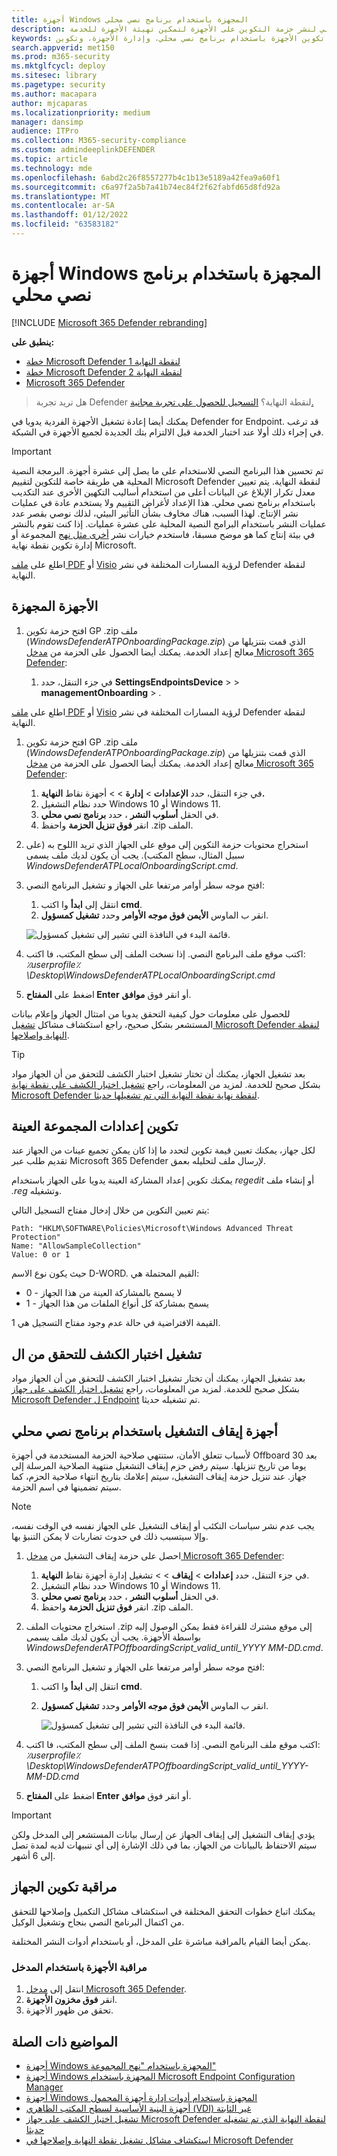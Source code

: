 ```yaml
---
title: أجهزة Windows المجهزة باستخدام برنامج نصي محلي
description: استخدم برنامج نصي محلي لنشر حزمة التكوين على الأجهزة لتمكين تهيئة الأجهزة للخدمة.
keywords: تكوين الأجهزة باستخدام برنامج نصي محلي، وإدارة الأجهزة، وتكوين Microsoft Defender للأجهزة Endpoint
search.appverid: met150
ms.prod: m365-security
ms.mktglfcycl: deploy
ms.sitesec: library
ms.pagetype: security
ms.author: macapara
author: mjcaparas
ms.localizationpriority: medium
manager: dansimp
audience: ITPro
ms.collection: M365-security-compliance
ms.custom: admindeeplinkDEFENDER
ms.topic: article
ms.technology: mde
ms.openlocfilehash: 6abd2c26f8557277b4c1b13e5189a42fea9a60f1
ms.sourcegitcommit: c6a97f2a5b7a41b74ec84f2f62fabfd65d8fd92a
ms.translationtype: MT
ms.contentlocale: ar-SA
ms.lasthandoff: 01/12/2022
ms.locfileid: "63583182"
---
```

# <a name="onboard-windows-devices-using-a-local-script"></a>أجهزة Windows المجهزة باستخدام برنامج نصي محلي

[!INCLUDE [Microsoft 365 Defender rebranding](../../includes/microsoft-defender.md)]

**ينطبق على:**
- [خطة Microsoft Defender لنقطة النهاية 1](https://go.microsoft.com/fwlink/p/?linkid=2154037)
- [خطة Microsoft Defender لنقطة النهاية 2](https://go.microsoft.com/fwlink/p/?linkid=2154037)
- [Microsoft 365 Defender](https://go.microsoft.com/fwlink/?linkid=2118804)

> هل تريد تجربة Defender لنقطة النهاية؟ [التسجيل للحصول على تجربة مجانية.](https://signup.microsoft.com/create-account/signup?products=7f379fee-c4f9-4278-b0a1-e4c8c2fcdf7e&ru=https://aka.ms/MDEp2OpenTrial?ocid=docs-wdatp-configureendpointsscript-abovefoldlink)

يمكنك أيضا إعادة تشغيل الأجهزة الفردية يدويا في Defender for Endpoint. قد ترغب في إجراء ذلك أولا عند اختبار الخدمة قبل الالتزام بتك الجديدة لجميع الأجهزة في الشبكة.

> [!IMPORTANT]
> تم تحسين هذا البرنامج النصي للاستخدام على ما يصل إلى عشرة أجهزة.
> البرمجة النصية المحلية هي طريقة خاصة للتكوين لتقييم Microsoft Defender لنقطة النهاية.
> يتم تعيين معدل تكرار الإبلاغ عن البيانات أعلى من استخدام أساليب التكهين الأخرى عند التكديب باستخدام برنامج نصي محلي.
> هذا الإعداد لأغراض التقييم ولا يستخدم عادة في عمليات نشر الإنتاج. لهذا السبب، هناك مخاوف بشأن التأثير البيئي، لذلك نوصي بقصر عدد عمليات النشر باستخدام البرامج النصية المحلية على عشرة عمليات.
> إذا كنت تقوم بالنشر في بيئة إنتاج كما هو موضح مسبقا، فاستخدم خيارات نشر [أخرى مثل نهج](configure-endpoints.md) المجموعة أو إدارة تكوين نقطة نهاية Microsoft.

اطلع على [ملف PDF](https://github.com/MicrosoftDocs/microsoft-365-docs/raw/public/microsoft-365/security/defender-endpoint/downloads/mdatp-deployment-strategy.pdf)  أو  [Visio](https://github.com/MicrosoftDocs/microsoft-365-docs/raw/public/microsoft-365/security/defender-endpoint/downloads/mdatp-deployment-strategy.vsdx) لرؤية المسارات المختلفة في نشر Defender لنقطة النهاية. 

## <a name="onboard-devices"></a>الأجهزة المجهزة 

1.  افتح حزمة تكوين GP .zip ملف (*WindowsDefenderATPOnboardingPackage.zip*) الذي قمت بتنزيلها من معالج إعداد الخدمة. يمكنك أيضا الحصول على الحزمة من <a href="https://go.microsoft.com/fwlink/p/?linkid=2077139" target="_blank">مدخل Microsoft 365 Defender</a>:

    1. في جزء التنقل، حدد **SettingsEndpointsDevice** >  >  **managementOnboarding** > .


اطلع على [ملف PDF](https://download.microsoft.com/download/5/6/0/5609001f-b8ae-412f-89eb-643976f6b79c/mde-deployment-strategy.pdf)  أو  [Visio](https://download.microsoft.com/download/5/6/0/5609001f-b8ae-412f-89eb-643976f6b79c/mde-deployment-strategy.vsdx) لرؤية المسارات المختلفة في نشر Defender لنقطة النهاية.

1. افتح حزمة تكوين GP .zip ملف (*WindowsDefenderATPOnboardingPackage.zip*) الذي قمت بتنزيلها من معالج إعداد الخدمة. يمكنك أيضا الحصول على الحزمة من <a href="https://go.microsoft.com/fwlink/p/?linkid=2077139" target="_blank">مدخل Microsoft 365 Defender</a>:
    1. في جزء التنقل، حدد **الإعدادات** \> **إدارة** \>  \> أجهزة نقاط **النهاية.**
    2. حدد نظام التشغيل Windows 10 أو Windows 11.
    3. في الحقل **أسلوب النشر** ، حدد **برنامج نصي محلي**.
    4. انقر **فوق تنزيل الحزمة** واحفظ .zip الملف.

2. استخراج محتويات حزمة التكوين إلى موقع على الجهاز الذي تريد االلوح به (على سبيل المثال، سطح المكتب). يجب أن يكون لديك ملف يسمى *WindowsDefenderATPLocalOnboardingScript.cmd*.

3. افتح موجه سطر أوامر مرتفعا على الجهاز و تشغيل البرنامج النصي:
   1. انتقل إلى **ابدأ** وا اكتب **cmd**.
   2. انقر ب الماوس **الأيمن فوق موجه الأوامر** وحدد **تشغيل كمسؤول**.

    ![قائمة البدء في النافذة التي تشير إلى تشغيل كمسؤول.](images/run-as-admin.png)

4.  اكتب موقع ملف البرنامج النصي. إذا نسخت الملف إلى سطح المكتب، فا اكتب: *٪userprofile٪\Desktop\WindowsDefenderATPLocalOnboardingScript.cmd*

5.  اضغط على **المفتاح Enter** أو انقر فوق **موافق**.

للحصول على معلومات حول كيفية التحقق يدويا من امتثال الجهاز وإعلام بيانات المستشعر بشكل صحيح، راجع استكشاف مشاكل [تشغيل Microsoft Defender لنقطة النهاية وإصلاحها](troubleshoot-onboarding.md).

> [!TIP]
> بعد تشغيل الجهاز، يمكنك أن تختار تشغيل اختبار الكشف للتحقق من أن الجهاز مواد بشكل صحيح للخدمة. لمزيد من المعلومات، راجع [تشغيل اختبار الكشف على نقطة نهاية Microsoft Defender لنقطة نهاية نقطة النهاية التي تم تشغيلها حديثا](run-detection-test.md).

## <a name="configure-sample-collection-settings"></a>تكوين إعدادات المجموعة العينة

لكل جهاز، يمكنك تعيين قيمة تكوين لتحدد ما إذا كان يمكن تجميع عينات من الجهاز عند تقديم طلب عبر Microsoft 365 Defender لإرسال ملف لتحليله بعمق.

يمكنك تكوين إعداد المشاركة العينة يدويا على الجهاز باستخدام *regedit* أو إنشاء ملف *.reg* وتشغيله.

يتم تعيين التكوين من خلال إدخال مفتاح التسجيل التالي:

```console
Path: "HKLM\SOFTWARE\Policies\Microsoft\Windows Advanced Threat Protection"
Name: "AllowSampleCollection"
Value: 0 or 1
```

حيث يكون نوع الاسم D-WORD. القيم المحتملة هي:

- 0 - لا يسمح بالمشاركة العينة من هذا الجهاز
- 1 - يسمح بمشاركة كل أنواع الملفات من هذا الجهاز

القيمة الافتراضية في حالة عدم وجود مفتاح التسجيل هي 1.

## <a name="run-a-detection-test-to-verify-onboarding"></a>تشغيل اختبار الكشف للتحقق من ال

بعد تشغيل الجهاز، يمكنك أن تختار تشغيل اختبار الكشف للتحقق من أن الجهاز مواد بشكل صحيح للخدمة. لمزيد من المعلومات، راجع [تشغيل اختبار الكشف على جهاز Microsoft Defender ل Endpoint](run-detection-test.md) تم تشغيله حديثا.

## <a name="offboard-devices-using-a-local-script"></a>أجهزة إيقاف التشغيل باستخدام برنامج نصي محلي

لأسباب تتعلق الأمان، ستنتهي صلاحية الحزمة المستخدمة في أجهزة Offboard بعد 30 يوما من تاريخ تنزيلها. سيتم رفض حزم إيقاف التشغيل منتهية الصلاحية المرسلة إلى جهاز. عند تنزيل حزمة إيقاف التشغيل، سيتم إعلامك بتاريخ انتهاء صلاحية الحزم، كما سيتم تضمينها في اسم الحزمة.

> [!NOTE]
> يجب عدم نشر سياسات التكئب أو إيقاف التشغيل على الجهاز نفسه في الوقت نفسه، وإلا سيتسبب ذلك في حدوث تضاربات لا يمكن التنبؤ بها.

1. احصل على حزمة إيقاف التشغيل من <a href="https://go.microsoft.com/fwlink/p/?linkid=2077139" target="_blank">مدخل Microsoft 365 Defender</a>:
    1. في جزء التنقل، حدد **إعدادات** \> **إيقاف** \>  \> تشغيل إدارة أجهزة نقاط **النهاية**.
    2. حدد نظام التشغيل Windows 10 أو Windows 11.
    3. في الحقل **أسلوب النشر** ، حدد **برنامج نصي محلي**.
    4. انقر **فوق تنزيل الحزمة** واحفظ .zip الملف.

2. استخراج محتويات الملف .zip إلى موقع مشترك للقراءة فقط يمكن الوصول إليه بواسطة الأجهزة. يجب أن يكون لديك ملف *يسمى WindowsDefenderATPOffboardingScript_valid_until_YYYY MM-DD.cmd*.

3. افتح موجه سطر أوامر مرتفعا على الجهاز و تشغيل البرنامج النصي:
   1. انتقل إلى **ابدأ** وا اكتب **cmd**.
   2. انقر ب الماوس **الأيمن فوق موجه الأوامر** وحدد **تشغيل كمسؤول**.

        ![قائمة البدء في النافذة التي تشير إلى تشغيل كمسؤول.](images/run-as-admin.png)

4. اكتب موقع ملف البرنامج النصي. إذا قمت بنسخ الملف إلى سطح المكتب، فا اكتب: *٪userprofile٪\Desktop\WindowsDefenderATPOffboardingScript_valid_until_YYYY-MM-DD.cmd*

5. اضغط على **المفتاح Enter** أو انقر فوق **موافق**.

> [!IMPORTANT]
> يؤدي إيقاف التشغيل إلى إيقاف الجهاز عن إرسال بيانات المستشعر إلى المدخل ولكن سيتم الاحتفاظ بالبيانات من الجهاز، بما في ذلك الإشارة إلى أي تنبيهات لديه لمدة تصل إلى 6 أشهر.

## <a name="monitor-device-configuration"></a>مراقبة تكوين الجهاز

يمكنك اتباع خطوات التحقق المختلفة في استكشاف مشاكل التكميل وإصلاحها للتحقق من اكتمال البرنامج النصي بنجاح وتشغيل الوكيل.[](troubleshoot-onboarding.md)

يمكن أيضا القيام بالمراقبة مباشرة على المدخل، أو باستخدام أدوات النشر المختلفة.

### <a name="monitor-devices-using-the-portal"></a>مراقبة الأجهزة باستخدام المدخل

1. انتقل إلى <a href="https://go.microsoft.com/fwlink/p/?linkid=2077139" target="_blank">مدخل Microsoft 365 Defender</a>.
2. انقر **فوق مخزون الأجهزة**.
3. تحقق من ظهور الأجهزة.

## <a name="related-topics"></a>المواضيع ذات الصلة
- [أجهزة Windows المجهزة باستخدام "نهج المجموعة"](configure-endpoints-gp.md)
- [أجهزة Windows المجهزة باستخدام Microsoft Endpoint Configuration Manager](configure-endpoints-sccm.md)
- [أجهزة Windows المجهزة باستخدام أدوات إدارة أجهزة المحمول](configure-endpoints-mdm.md)
- [أجهزة البنية الأساسية لسطح المكتب الظاهري (VDI) غير الثابتة](configure-endpoints-vdi.md)
- [تشغيل اختبار الكشف على جهاز Microsoft Defender لنقطة النهاية الذي تم تشغيله حديثا](run-detection-test.md)
- [استكشاف مشاكل تشغيل نقطة النهاية وإصلاحها في Microsoft Defender](troubleshoot-onboarding.md)
